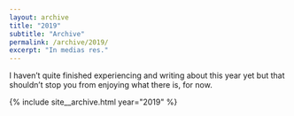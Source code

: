 ```yaml
---
layout: archive
title: "2019"
subtitle: "Archive"
permalink: /archive/2019/
excerpt: "In medias res."
---
```

I haven’t quite finished experiencing and writing about this year yet but that shouldn’t stop you from enjoying what there is, for now.

{% include site__archive.html year="2019" %}
